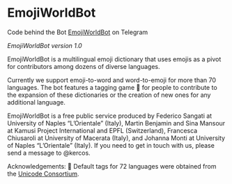 # EmojiWorldBot
Code behind the Bot [EmojiWorldBot](https://t.me/emojiworldbot) on Telegram

*EmojiWorldBot version 1.0*

EmojiWorldBot is a multilingual emoji dictionary that uses
emojis as a pivot for contributors among dozens of diverse languages.

Currently we support emoji-to-word and word-to-emoji for more than 70 languages.
The bot features a tagging game 🐣 for people to contribute to the expansion of these dictionaries or the creation of new ones for any additional language.

EmojiWorldBot is a free public service produced by Federico Sangati at University of Naples “L’Orientale” (Italy), Martin Benjamin and Sina Mansour at Kamusi Project International and EPFL (Switzerland), Francesca Chiusaroli at University of Macerata (Italy), and Johanna Monti at University of Naples “L’Orientale” (Italy). If you need to get in touch with us, please send a message to @kercos.

Acknowledgements:
🔹 Default tags for 72 languages were obtained from the [Unicode Consortium](http://unicode.org/consortium/consort.html).
